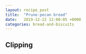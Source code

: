 ```yaml
---
layout: recipe_post
title:  "Prune-pecan bread"
date:   2019-12-22 12:00:05 +0000
categories: bread-and-biscuits
---
```


## Clipping
